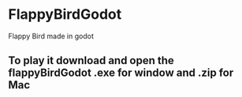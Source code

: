 # FlappyBirdGodot
 Flappy Bird made in godot
## To play it download and open the flappyBirdGodot .exe for window and .zip for Mac

